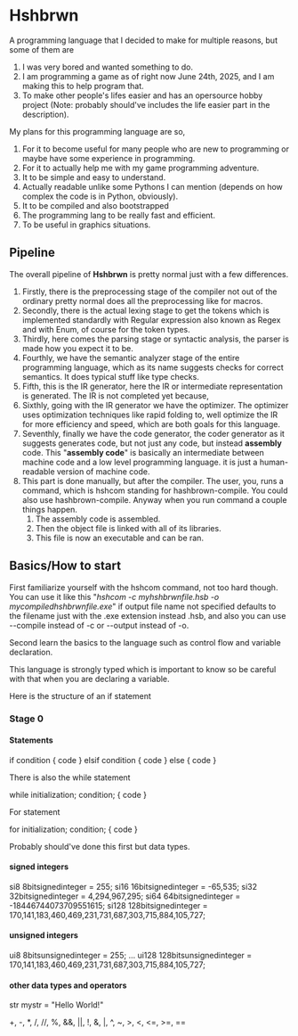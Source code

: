 # Hshbrwn

A programming language that I decided to make for multiple reasons, but some of them are
  1. I was very bored and wanted something to do.
  2. I am programming a game as of right now June 24th, 2025, and I am making this to help program that.
  3. To make other people's lifes easier and has an opersource hobby project (Note: probably should've includes the life easier part in the description).

My plans for this programming language are so,
  1. For it to become useful for many people who are new to programming or maybe have some experience in programming.
  2. For it to actually help me with my game programming adventure.
  3. It to be simple and easy to understand.
  4. Actually readable unlike some Pythons I can mention (depends on how complex the code is in Python, obviously).
  5. It to be compiled and also bootstrapped
  6. The programming lang to be really fast and efficient.
  7. To be useful in graphics situations.

## Pipeline

The overall pipeline of **Hshbrwn** is pretty normal just with a few differences.

  1. Firstly, there is the preprocessing stage of the compiler not out of the ordinary pretty normal does all the preprocessing like for macros.
  2. Secondly, there is the actual lexing stage to get the tokens which is implemented standardly with Regular expression also known as Regex and with Enum, of course for the token types.
  3. Thirdly, here comes the parsing stage or syntactic analysis, the parser is made how you expect it to be.
  4. Fourthly, we have the semantic analyzer stage of the entire programming language, which as its name suggests checks for correct semantics. It does typical stuff like type checks.
  5. Fifth, this is the IR generator, here the IR or intermediate representation is generated. The IR is not completed yet because,
  6. Sixthly, going with the IR generator we have the optimizer. The optimizer uses optimization techniques like rapid folding to, well optimize the IR for more efficiency and speed, which are both goals for this language.
  7. Seventhly, finally we have the code generator, the coder generator as it suggests generates code, but not just any code, but instead **assembly** code. This "**assembly code**" is basically an intermediate between machine code and a low level programming language. it      is just a human-readable version of machine code.
  8. This part is done manually, but after the compiler. The user, you, runs a command, which is hshcom standing for hashbrown-compile. You could also use hashbrown-compile. Anyway when you run command a couple things happen.
     1. The assembly code is assembled.
     2. Then the object file is linked with all of its libraries.
     3. This file is now an executable and can be ran.

## Basics/How to start

First familiarize yourself with the hshcom command, not too hard though. You can use it like this "*hshcom -c myhshbrwnfile.hsb -o mycompiledhshbrwnfile.exe*" if output file name not specified defaults to the filename just with the .exe extension instead .hsb, and also you can use --compile instead of -c or --output instead of -o.

Second learn the basics to the language such as control flow and variable declaration.

This language is strongly typed which is important to know so be careful with that when you are declaring a variable.

Here is the structure of an if statement

### Stage 0

#### Statements

if condition {
    code
} elsif condition {
    code
} else {
    code
}

There is also the while statement

while initialization; condition; {
  code
}


For statement

for initialization; condition; {
  code
}

Probably should've done this first but data types.

#### signed integers

si8 8bitsignedinteger = 255;
si16 16bitsignedinteger = -65,535;
si32 32bitsignedinteger = 4,294,967,295;
si64 64bitsignedinteger = -18446744073709551615;
si128 128bitsignedinteger = 170,141,183,460,469,231,731,687,303,715,884,105,727;

#### unsigned integers

ui8 8bitsunsignedinteger = 255;
...
ui128 128bitsunsignedinteger = 170,141,183,460,469,231,731,687,303,715,884,105,727;

#### other data types and operators

str mystr = "Hello World!"

+, -, *, /, //, %, &&, ||, !, &, |, ^, ~, >, <, <=, >=, ==
